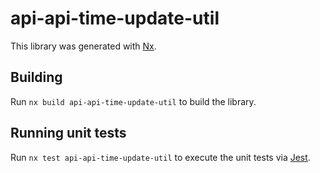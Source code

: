 # api-api-time-update-util

This library was generated with [Nx](https://nx.dev).

## Building

Run `nx build api-api-time-update-util` to build the library.

## Running unit tests

Run `nx test api-api-time-update-util` to execute the unit tests via [Jest](https://jestjs.io).
